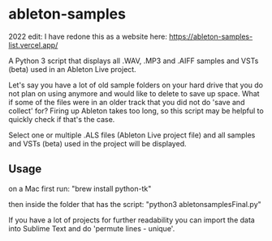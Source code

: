 # ableton-samples

2022 edit: I have redone this as a website here: https://ableton-samples-list.vercel.app/

A Python 3 script that displays all .WAV, .MP3 and .AIFF samples and VSTs (beta) used in an Ableton Live project.

Let's say you have a lot of old sample folders on your hard drive that you do not plan on using anymore and would like to delete to save up space. What if some of the files were in an older track that you did not do 'save and collect' for? Firing up Ableton takes too long, so this script may be helpful to quickly check if that's the case.

Select one or multiple .ALS files (Ableton Live project file) and all samples and VSTs (beta) used in the project will be displayed.

## Usage

on a Mac first run: 
"brew install python-tk"

then inside the folder that has the script:
"python3 abletonsamplesFinal.py" 

If you have a lot of projects for further readability you can import the data into Sublime Text and do 'permute lines - unique'.


